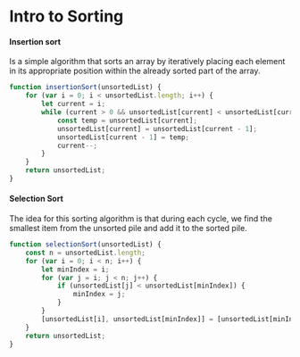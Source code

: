 # Intro to Sorting

#### Insertion sort
Is a simple algorithm that sorts an array by iteratively placing each element in its appropriate position within the already sorted part of the array.
```js
function insertionSort(unsortedList) {
    for (var i = 0; i < unsortedList.length; i++) {
        let current = i;
        while (current > 0 && unsortedList[current] < unsortedList[current - 1]) {
            const temp = unsortedList[current];
            unsortedList[current] = unsortedList[current - 1];
            unsortedList[current - 1] = temp;
            current--;
        }
    }
    return unsortedList;
}
```

#### Selection Sort
The idea for this sorting algorithm is that during each cycle, we find the smallest item from the unsorted pile and add it to the sorted pile.
```js
function selectionSort(unsortedList) {
    const n = unsortedList.length;
    for (var i = 0; i < n; i++) {
        let minIndex = i;
        for (var j = i; j < n; j++) {
            if (unsortedList[j] < unsortedList[minIndex]) {
                minIndex = j;
            }
        }
        [unsortedList[i], unsortedList[minIndex]] = [unsortedList[minIndex], unsortedList[i]];
    }
    return unsortedList;
}
```
